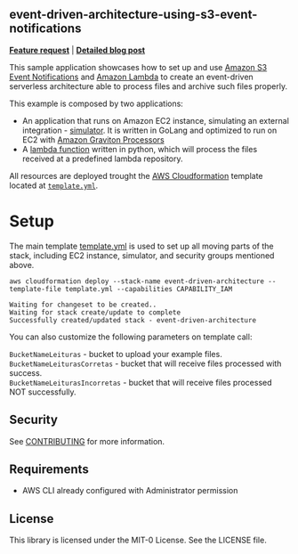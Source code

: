 ## event-driven-architecture-using-s3-event-notifications

**[Feature request](https://github.com/aws-samples/event-driven-architecture-using-s3-event-notifications/issues/new)** | **[Detailed blog post](https://aws.amazon.com/blogs/<TBD>)**

This sample application showcases how to set up and use [Amazon S3 Event Notifications](https://docs.aws.amazon.com/AmazonS3/latest/userguide/NotificationHowTo.html) and 
[Amazon Lambda](https://aws.amazon.com/lambda/) to create an event-driven serverless architecture able to process files and archive such files properly.

This example is composed by two applications:  
* An application that runs on Amazon EC2 instance, simulating an external integration - [simulator](simulador/main.go). It is written in GoLang and optimized to run on EC2 with [Amazon Graviton Processors](https://aws.amazon.com/ec2/graviton/)
* A [lambda function](integration-lambda/app.py) written in python, which will process the files received at a predefined lambda repository.

All resources are deployed trought the [AWS Cloudformation](https://aws.amazon.com/cloudformation/) template located at [`template.yml`](template.yml).

# Setup 

The main template [template.yml](template.yml) is used to set up all moving parts of the stack, including EC2 instance, simulator, and security groups mentioned above.

```
aws cloudformation deploy --stack-name event-driven-architecture --template-file template.yml --capabilities CAPABILITY_IAM

Waiting for changeset to be created..
Waiting for stack create/update to complete
Successfully created/updated stack - event-driven-architecture
```

You can also customize the following parameters on template call:

`BucketNameLeituras` - bucket to upload your example files.  
`BucketNameLeiturasCorretas` - bucket that will receive files processed with success.  
`BucketNameLeiturasIncorretas` - bucket that will receive files processed NOT successfully.  

## Security

See [CONTRIBUTING](CONTRIBUTING.md#security-issue-notifications) for more information.

## Requirements

* AWS CLI already configured with Administrator permission

## License

This library is licensed under the MIT-0 License. See the LICENSE file.